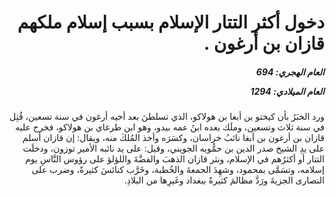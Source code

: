 <h1 dir="rtl">دخول أكثر التتار الإسلام بسبب إسلام ملكهم قازان بن أرغون .</h1>

<h5 dir="rtl">العام الهجري:  694

العام الميلادي: 1294

</h5>

<p dir="rtl">ورد الخبَرُ بأن كيختو بن أبغا بن هولاكو، الذي تسلطنَ بعد أخيه أرغون في سنة تسعين، قُتِل في سنة ثلاث وتسعين، وملَك بعده ابنُ عمه بيدو، وهو ابن طرغاي بن هولاكو، فخرج عليه قازان بن أرغون بن أبغا نائبُ خراسان، وكسَرَه وأخذ المُلكَ منه، ويقال: إن قازان أسلم على يدِ الشيخ صدر الدين بن حمُّويه الجويني، وقيل: على يد نائبه الأمير توزون، ودخلَت التتار أو أكثرُهم في الإسلام، ونثر قازان الذهبَ والفضَّةَ واللؤلؤ على رؤوس النَّاسِ يوم إسلامه، وتسَمَّى بمحمود، وشهِدَ الجمعةَ والخُطبة، وخَرَّب كنائسَ كثيرةً، وضرب على النصارى الجزيةَ ورَدَّ مظالمَ كثيرةً ببغداد وغَيرِها من البلادِ.</p></br>

